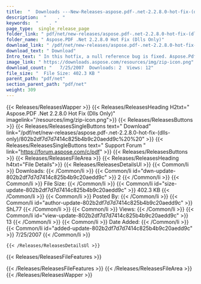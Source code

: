 ```yaml
---
title:  "  Downloads ---New-Releases-aspose.pdf-.net-2.2.8.0-hot-fix-(dlls-only) . " 
description:  "    . " 
keywords:  "    . " 
page_type:  single_release_page
folder_link: " pdf/net/new-releases/aspose.pdf-.net-2.2.8.0-hot-fix-(dlls-only)/"
folder_name: " Aspose.PDF .Net 2.2.8.0 Hot Fix (Dlls Only)"
download_link: " /pdf/net/new-releases/aspose.pdf-.net-2.2.8.0-hot-fix-(dlls-only)/802b2df7d7d7414c825b4b9c20aedd9c"
download_text: " Download"
Intro_text: " In this hotfix, a null reference bug is fixed. Aspose.Pdf for .NET 2.2.8.0..."
image_link: " https://downloads.aspose.com/resources/img/zip-icon.png"
download_count: "   7/25/2007  Downloads: 2  Views: 12"
file_size: "  File Size: 402.3 KB "
parent_path: "pdf/net"
section_parent_path: "pdf/net"
weight: 309 
---
```


{{< Releases/ReleasesWapper >}}
  {{< Releases/ReleasesHeading H2txt=" Aspose.PDF .Net 2.2.8.0 Hot Fix (Dlls Only)" imagelink="/resources/img/zip-icon.png">}}
  {{< Releases/ReleasesButtons >}}
    {{< Releases/ReleasesSingleButtons text=" Download" link="/pdf/net/new-releases/aspose.pdf-.net-2.2.8.0-hot-fix-(dlls-only)/802b2df7d7d7414c825b4b9c20aedd9c%20%20" >}}
    {{< Releases/ReleasesSingleButtons text=" Support Forum " link="https://forum.aspose.com/c/pdf" >}}
  {{< Releases/ReleasesButtons >}}
  {{< Releases/ReleasesFileArea >}}
    {{< Releases/ReleasesHeading h4txt="File Details">}}
    {{< Releases/ReleasesDetailsUl >}}
            {{< Common/li  >}} Downloads: {{< /Common/li >}} 
      {{< Common/li id="dwn-update-802b2df7d7d7414c825b4b9c20aedd9c" >}} 2 {{< /Common/li >}} 
      {{< Common/li  >}} File Size: {{< /Common/li >}} 
      {{< Common/li id="size-update-802b2df7d7d7414c825b4b9c20aedd9c" >}} 402.3 KB {{< /Common/li >}} 
      {{< Common/li  >}} Posted By: {{< /Common/li >}} 
      {{< Common/li id="author-update-802b2df7d7d7414c825b4b9c20aedd9c" >}} ShL77 {{< /Common/li >}} 
      {{< Common/li  >}} Views: {{< /Common/li >}} 
      {{< Common/li id="view-update-802b2df7d7d7414c825b4b9c20aedd9c" >}} 13 {{< /Common/li >}} 
      {{< Common/li  >}} Date Added: {{< /Common/li >}} 
      {{< Common/li id="added-update-802b2df7d7d7414c825b4b9c20aedd9c" >}} 7/25/2007 {{< /Common/li >}} 

    {{< /Releases/ReleasesDetailsUl >}}

  {{< Releases/ReleasesFileFeatures >}}
      
  {{< /Releases/ReleasesFileFeatures >}}
 {{< /Releases/ReleasesFileArea >}}
{{< /Releases/ReleasesWapper >}}



